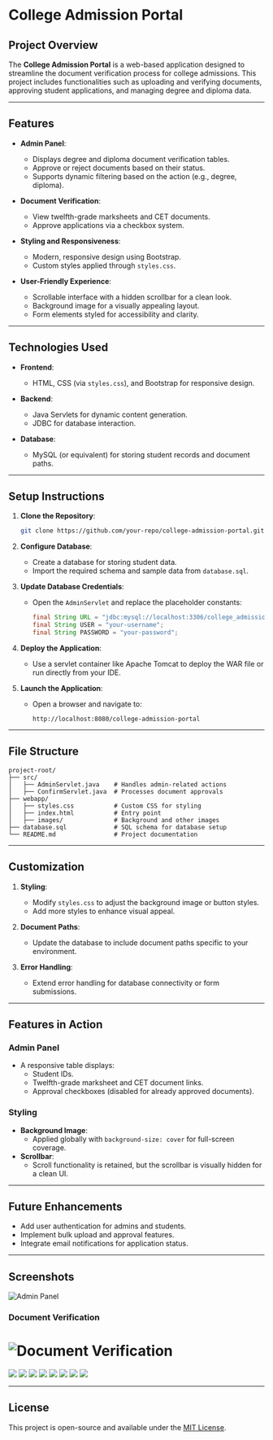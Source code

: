 
# College Admission Portal

## Project Overview
The **College Admission Portal** is a web-based application designed to streamline the document verification process for college admissions. This project includes functionalities such as uploading and verifying documents, approving student applications, and managing degree and diploma data.

---

## Features
- **Admin Panel**:
  - Displays degree and diploma document verification tables.
  - Approve or reject documents based on their status.
  - Supports dynamic filtering based on the action (e.g., degree, diploma).
  
- **Document Verification**:
  - View twelfth-grade marksheets and CET documents.
  - Approve applications via a checkbox system.

- **Styling and Responsiveness**:
  - Modern, responsive design using Bootstrap.
  - Custom styles applied through `styles.css`.

- **User-Friendly Experience**:
  - Scrollable interface with a hidden scrollbar for a clean look.
  - Background image for a visually appealing layout.
  - Form elements styled for accessibility and clarity.

---

## Technologies Used
- **Frontend**:
  - HTML, CSS (via `styles.css`), and Bootstrap for responsive design.
  
- **Backend**:
  - Java Servlets for dynamic content generation.
  - JDBC for database interaction.

- **Database**:
  - MySQL (or equivalent) for storing student records and document paths.

---

## Setup Instructions
1. **Clone the Repository**:
   ```bash
   git clone https://github.com/your-repo/college-admission-portal.git
   ```

2. **Configure Database**:
   - Create a database for storing student data.
   - Import the required schema and sample data from `database.sql`.

3. **Update Database Credentials**:
   - Open the `AdminServlet` and replace the placeholder constants:
     ```java
     final String URL = "jdbc:mysql://localhost:3306/college_admissions";
     final String USER = "your-username";
     final String PASSWORD = "your-password";
     ```

4. **Deploy the Application**:
   - Use a servlet container like Apache Tomcat to deploy the WAR file or run directly from your IDE.

5. **Launch the Application**:
   - Open a browser and navigate to:
     ```
     http://localhost:8080/college-admission-portal
     ```

---

## File Structure
```plaintext
project-root/
├── src/
│   ├── AdminServlet.java    # Handles admin-related actions
│   ├── ConfirmServlet.java  # Processes document approvals
├── webapp/
│   ├── styles.css           # Custom CSS for styling
│   ├── index.html           # Entry point
│   ├── images/              # Background and other images
├── database.sql             # SQL schema for database setup
└── README.md                # Project documentation
```

---

## Customization
1. **Styling**:
   - Modify `styles.css` to adjust the background image or button styles.
   - Add more styles to enhance visual appeal.

2. **Document Paths**:
   - Update the database to include document paths specific to your environment.

3. **Error Handling**:
   - Extend error handling for database connectivity or form submissions.

---

## Features in Action
### Admin Panel
- A responsive table displays:
  - Student IDs.
  - Twelfth-grade marksheet and CET document links.
  - Approval checkboxes (disabled for already approved documents).

### Styling
- **Background Image**:
  - Applied globally with `background-size: cover` for full-screen coverage.
- **Scrollbar**:
  - Scroll functionality is retained, but the scrollbar is visually hidden for a clean UI.

---

## Future Enhancements
- Add user authentication for admins and students.
- Implement bulk upload and approval features.
- Integrate email notifications for application status.

---

## Screenshots

![Admin Panel](path-to-screenshot-admin-panel.png)

### Document Verification
![Document Verification](path-to-screenshot-document-verification.png)
=======
<img src="https://github.com/ArcherInfotechInhouseTraining/Java-Training-Batch1/blob/main/Pallavi/Advance_Java/practicle/servlet/StudentAdmission/src/main/webapp/output/admin_dashboard.png">

<img src="https://github.com/ArcherInfotechInhouseTraining/Java-Training-Batch1/blob/main/Pallavi/Advance_Java/practicle/servlet/StudentAdmission/src/main/webapp/output/admission_form.png">

<img src="https://github.com/ArcherInfotechInhouseTraining/Java-Training-Batch1/blob/main/Pallavi/Advance_Java/practicle/servlet/StudentAdmission/src/main/webapp/output/document_verification.png">

<img src="https://github.com/ArcherInfotechInhouseTraining/Java-Training-Batch1/blob/main/Pallavi/Advance_Java/practicle/servlet/StudentAdmission/src/main/webapp/output/login.png">

<img src="https://github.com/ArcherInfotechInhouseTraining/Java-Training-Batch1/blob/main/Pallavi/Advance_Java/practicle/servlet/StudentAdmission/src/main/webapp/output/payment.png">

<img src="https://github.com/ArcherInfotechInhouseTraining/Java-Training-Batch1/blob/main/Pallavi/Advance_Java/practicle/servlet/StudentAdmission/src/main/webapp/output/payment.png">

<img src="https://github.com/ArcherInfotechInhouseTraining/Java-Training-Batch1/blob/main/Pallavi/Advance_Java/practicle/servlet/StudentAdmission/src/main/webapp/output/payment_successfull.png">

<img src="https://github.com/ArcherInfotechInhouseTraining/Java-Training-Batch1/blob/main/Pallavi/Advance_Java/practicle/servlet/StudentAdmission/src/main/webapp/output/registration.png">


---

## License
This project is open-source and available under the [MIT License](LICENSE).
